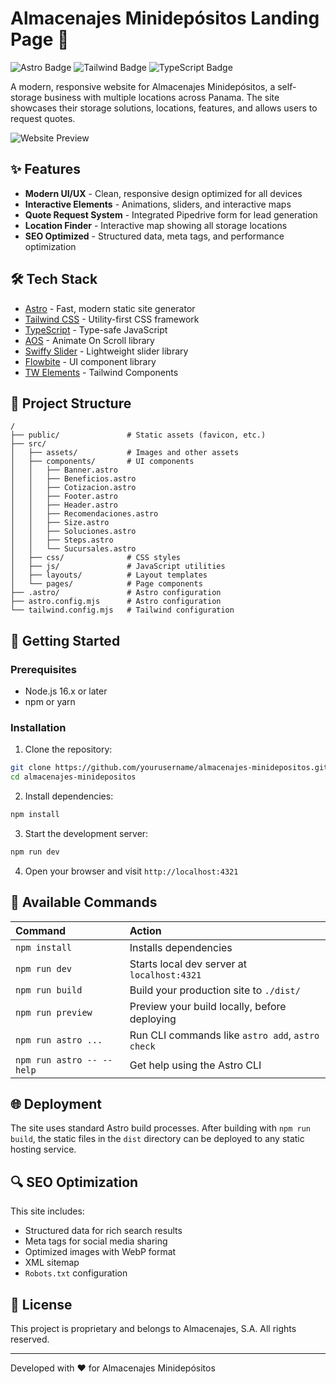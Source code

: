 # Almacenajes Minidepósitos Landing Page 🏢

![Astro Badge](https://img.shields.io/badge/Built%20with-Astro-blueviolet?style=for-the-badge&logo=astro)
![Tailwind Badge](https://img.shields.io/badge/Styled%20with-Tailwind-38bdf8?style=for-the-badge&logo=tailwindcss)
![TypeScript Badge](https://img.shields.io/badge/Language-TypeScript-3178C6?style=for-the-badge&logo=typescript)

A modern, responsive website for Almacenajes Minidepósitos, a self-storage business with multiple locations across Panama. The site showcases their storage solutions, locations, features, and allows users to request quotes.

![Website Preview](public/Almacenajes-Minidepositos.webp)

## ✨ Features

- **Modern UI/UX** - Clean, responsive design optimized for all devices
- **Interactive Elements** - Animations, sliders, and interactive maps
- **Quote Request System** - Integrated Pipedrive form for lead generation
- **Location Finder** - Interactive map showing all storage locations
- **SEO Optimized** - Structured data, meta tags, and performance optimization

## 🛠️ Tech Stack

- [Astro](https://astro.build/) - Fast, modern static site generator
- [Tailwind CSS](https://tailwindcss.com/) - Utility-first CSS framework
- [TypeScript](https://www.typescriptlang.org/) - Type-safe JavaScript
- [AOS](https://michalsnik.github.io/aos/) - Animate On Scroll library
- [Swiffy Slider](https://swiffyslider.com/) - Lightweight slider library
- [Flowbite](https://flowbite.com/) - UI component library
- [TW Elements](https://tw-elements.com/) - Tailwind Components

## 📁 Project Structure

```
/
├── public/               # Static assets (favicon, etc.)
├── src/
│   ├── assets/           # Images and other assets
│   ├── components/       # UI components
│   │   ├── Banner.astro
│   │   ├── Beneficios.astro
│   │   ├── Cotizacion.astro
│   │   ├── Footer.astro
│   │   ├── Header.astro
│   │   ├── Recomendaciones.astro
│   │   ├── Size.astro
│   │   ├── Soluciones.astro
│   │   ├── Steps.astro
│   │   └── Sucursales.astro
│   ├── css/              # CSS styles
│   ├── js/               # JavaScript utilities
│   ├── layouts/          # Layout templates
│   └── pages/            # Page components
├── .astro/               # Astro configuration
├── astro.config.mjs      # Astro configuration
└── tailwind.config.mjs   # Tailwind configuration
```

## 🚀 Getting Started

### Prerequisites

- Node.js 16.x or later
- npm or yarn

### Installation

1. Clone the repository:
```bash
git clone https://github.com/yourusername/almacenajes-minidepositos.git
cd almacenajes-minidepositos
```

2. Install dependencies:
```bash
npm install
```

3. Start the development server:
```bash
npm run dev
```

4. Open your browser and visit `http://localhost:4321`

## 📝 Available Commands

| Command                   | Action                                           |
| :------------------------ | :----------------------------------------------- |
| `npm install`             | Installs dependencies                            |
| `npm run dev`             | Starts local dev server at `localhost:4321`      |
| `npm run build`           | Build your production site to `./dist/`          |
| `npm run preview`         | Preview your build locally, before deploying     |
| `npm run astro ...`       | Run CLI commands like `astro add`, `astro check` |
| `npm run astro -- --help` | Get help using the Astro CLI                     |

## 🌐 Deployment

The site uses standard Astro build processes. After building with `npm run build`, the static files in the `dist` directory can be deployed to any static hosting service.

## 🔍 SEO Optimization

This site includes:
- Structured data for rich search results
- Meta tags for social media sharing
- Optimized images with WebP format
- XML sitemap
- `Robots.txt` configuration

## 📄 License

This project is proprietary and belongs to Almacenajes, S.A. All rights reserved.

---

Developed with ❤️ for Almacenajes Minidepósitos